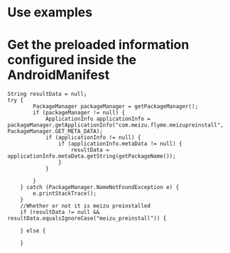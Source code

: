 # Use examples

# Get the preloaded information configured inside the AndroidManifest


    String resultData = null;
    try {
            PackageManager packageManager = getPackageManager();
            if (packageManager != null) {
                ApplicationInfo applicationInfo = packageManager.getApplicationInfo("com.meizu.flyme.meizupreinstall", PackageManager.GET_META_DATA);
                if (applicationInfo != null) {
                    if (applicationInfo.metaData != null) {
                        resultData = applicationInfo.metaData.getString(getPackageName());
                    }
                }

            }
        } catch (PackageManager.NameNotFoundException e) {
            e.printStackTrace();
        }
        //Whether or not it is meizu preinstalled
        if (resultData != null && resultData.equalsIgnoreCase("meizu_preinstall")) {

        } else {

        }
